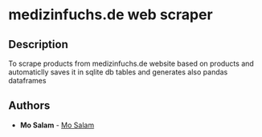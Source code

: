 # medizinfuchs.de web scraper

## Description

To scrape products from medizinfuchs.de website based on products and automaticlly saves it in sqlite db tables and generates also pandas dataframes

## Authors

- **Mo Salam** - [Mo Salam](https://github.com/m7salam)
